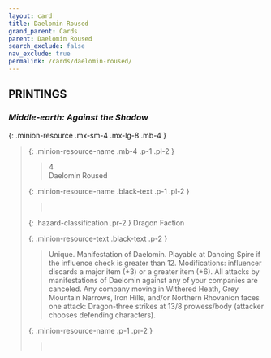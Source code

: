 ```yaml
---
layout: card
title: Daelomin Roused
grand_parent: Cards
parent: Daelomin Roused
search_exclude: false
nav_exclude: true
permalink: /cards/daelomin-roused/
---
```


## PRINTINGS


### _Middle-earth: Against the Shadow_

{: .minion-resource .mx-sm-4 .mx-lg-8 .mb-4 }
> {: .minion-resource-name .mb-4 .p-1 .pl-2 }
> > <div class="hazard-mp">4</div>
> > <div class="card-name">Daelomin Roused</div>
>
> {: .minion-resource-name .black-text .p-1 .pl-2 }
> > &nbsp;
>
> {: .hazard-classification .pr-2 }
> Dragon Faction
>
> {: .minion-resource-text .black-text .p-2 }
> > Unique. Manifestation of Daelomin. Playable at Dancing Spire if the influence check is greater than 12. Modifications: influencer discards a major item (+3) or a greater item (+6). All attacks by manifestations of Daelomin against any of your companies are canceled. Any company moving in Withered Heath, Grey Mountain Narrows, Iron Hills, and/or Northern Rhovanion faces one attack: Dragon-three strikes at 13/8 prowess/body (attacker chooses defending characters). 
> 
> {: .minion-resource-name .p-1 .pr-2 }
> > <div class="card-shield"></div>
> > <div class="card-corruption-white">&nbsp;</div>
